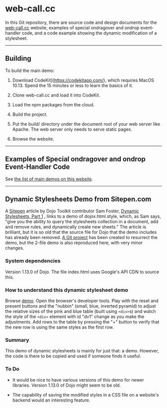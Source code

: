 # web-call.cc

In this Git repository, there are
source code and design documents for the [web-call.cc](web-call.cc) website,
examples of special ondragover and ondrop event-handler code,
and a code example showing the dynamic modification of a stylesheet.

---

## Building

To build the main demo:

1. Download CodeKit](https://codekitapp.com/),
which requires MacOS 10.13.
Spend the 15 minutes or less to learn the basics of it.

2. Clone web-call.cc and load it into CodeKit.

3. Load the npm packages from the cloud.

4. Build the project.

5. Put the build/ directory under the document root
of your web server like Apache.
The web server only needs to serve static pages.

6. Browse the website.

---

## Examples of Special ondragover and ondrop Event-Handler Code

See [the list of main demos on this website](index.html).

---

## Dynamic Stylesheets Demo from Sitepen.com

A [Sitepen](https://sitepen.com "Sitepen")
article by Dojo Toolkit contributor Sam Foster,
[Dynamic Stylesheets, Part 1](https://www.sitepen.com/blog/dynamic-stylesheets-part-1/ "Dynamic Stylesheets, Part 1")
, links to a demo of dojox.html.style,
which, as Sam says, "give you the ability to query the stylesheets collection
in a document, add and remove rules, and dynamically create new sheets."
The article is brilliant, but it is so old that the source file for Dojo
that the demo includes has already been removed.
[A Git project](https://github.com/tomelam/split_panel_demo "Dynamic Stylesheet
Demo")
has been created to resurrect the demo,
but the 2-file demo is also reproduced here, with very minor changes.

### System dependencies

Version 1.13.0 of Dojo. The file index.html
uses Google's API CDN to source this.

### How to understand this dynamic stylesheet demo

Browse <a href="demo">demo</a>. Open the browser's
developer tools. Play with the reset and present buttons and the "nubbin"
(small, blue, inverted pyramid) to adjust the relative sizes of the
pink and blue table (built using <code>&lt;div&gt;</code>s)
and watch the style of the <code>&lt;div&gt;</code> element with
id "dv1" change as you make the adjustments.
Add rows to the table by pressing the "+" button to verify that the
new row is using the same styles as the first row.

### Summary

This demo of dynamic stylesheets is mainly for just that: a demo.
However, the code is there to be copied and used if someone finds it useful.

### To Do

* It would be nice to have various versions of this demo for newer libraries.
Version 1.13.0 of Dojo might seem to be old.

* The capability of saving the modified styles in a CSS file
on a website's backend would an interesting feature.
